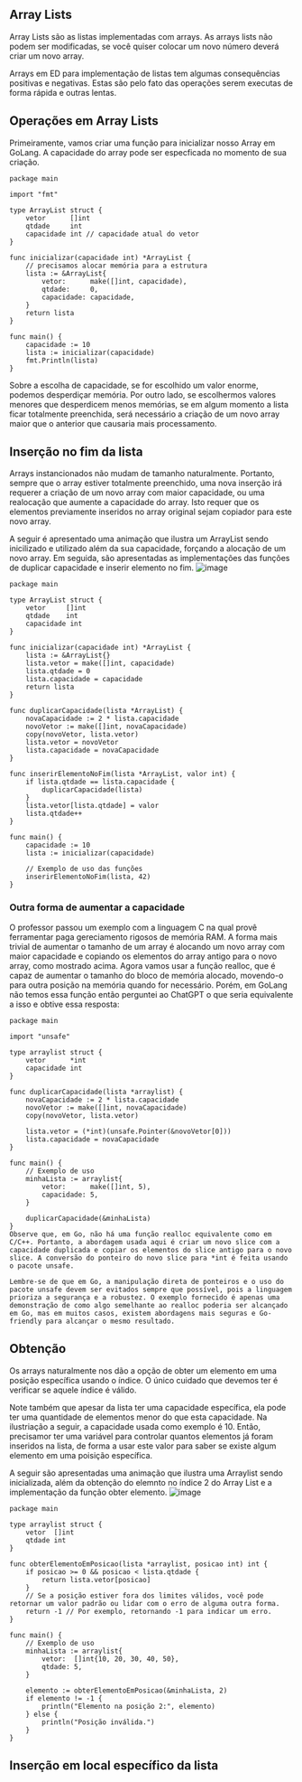 ## Array Lists
Array Lists são as listas implementadas com arrays. As arrays lists não podem ser modificadas, se você quiser colocar um novo número deverá criar um novo array.

Arrays em ED para implementação de listas tem algumas consequências positivas e negativas. Estas são pelo fato das operações serem executas de forma rápida e outras lentas.

## Operações em Array Lists
Primeiramente, vamos criar uma função para inicializar nosso Array em GoLang. A capacidade do array pode ser especficada no momento de sua criação.

```
package main

import "fmt"

type ArrayList struct {
    vetor      []int
    qtdade     int
    capacidade int // capacidade atual do vetor
}

func inicializar(capacidade int) *ArrayList {
    // precisamos alocar memória para a estrutura
    lista := &ArrayList{
        vetor:      make([]int, capacidade),
        qtdade:     0,
        capacidade: capacidade,
    }
    return lista
}

func main() {
    capacidade := 10
    lista := inicializar(capacidade)
    fmt.Println(lista)
}

```
Sobre a escolha de capacidade, se for escolhido um valor enorme, podemos desperdiçar memória. Por outro lado, se escolhermos valores menores que desperdicem menos memórias, se em algum momento a lista ficar totalmente preenchida, será necessário a criação de um novo array maior que o anterior que causaria mais processamento.

## Inserção no fim da lista
Arrays instancionados não mudam de tamanho naturalmente. Portanto, sempre que o array estiver totalmente preenchido, uma nova inserção irá requerer a criação de um novo array com maior capacidade, ou uma realocação que aumente a capacidade do array. Isto requer que os elementos previamente inseridos no array original sejam copiador para este novo array.

A seguir é apresentado uma animação que ilustra um ArrayList sendo inicilizado e utilizado além da sua capacidade, forçando a alocação de um novo array. Em seguida, são apresentadas as implementações das funções de duplicar capacidade e inserir elemento no fim.
![image](https://github.com/mclarafreitas/Algoritmo-e-Estrutura-de-Dados-I/assets/62397977/086fe917-effa-4cd2-a744-ea8745f81446)

```
package main

type ArrayList struct {
    vetor     []int
    qtdade    int
    capacidade int
}

func inicializar(capacidade int) *ArrayList {
    lista := &ArrayList{}
    lista.vetor = make([]int, capacidade)
    lista.qtdade = 0
    lista.capacidade = capacidade
    return lista
}

func duplicarCapacidade(lista *ArrayList) {
    novaCapacidade := 2 * lista.capacidade
    novoVetor := make([]int, novaCapacidade)
    copy(novoVetor, lista.vetor)
    lista.vetor = novoVetor
    lista.capacidade = novaCapacidade
}

func inserirElementoNoFim(lista *ArrayList, valor int) {
    if lista.qtdade == lista.capacidade {
        duplicarCapacidade(lista)
    }
    lista.vetor[lista.qtdade] = valor
    lista.qtdade++
}

func main() {
    capacidade := 10
    lista := inicializar(capacidade)

    // Exemplo de uso das funções
    inserirElementoNoFim(lista, 42)
}

```
### Outra forma de aumentar a capacidade
O professor passou um exemplo com a linguagem C na qual provê ferramentar paga gereciamento rigosos de memória RAM. A forma mais trivial de aumentar o tamanho de um array é alocando um novo array com maior capacidade e copiando os elementos do array antigo para o novo array, como mostrado acima. Agora vamos usar a função realloc, que é capaz de aumentar o tamanho do bloco de memória alocado, movendo-o para outra posição na memória quando for necessário. Porém, em GoLang não temos essa função então perguntei ao ChatGPT o que seria equivalente a isso e obtive essa resposta:
```
package main

import "unsafe"

type arraylist struct {
    vetor      *int
    capacidade int
}

func duplicarCapacidade(lista *arraylist) {
    novaCapacidade := 2 * lista.capacidade
    novoVetor := make([]int, novaCapacidade)
    copy(novoVetor, lista.vetor)

    lista.vetor = (*int)(unsafe.Pointer(&novoVetor[0]))
    lista.capacidade = novaCapacidade
}

func main() {
    // Exemplo de uso
    minhaLista := arraylist{
        vetor:      make([]int, 5),
        capacidade: 5,
    }

    duplicarCapacidade(&minhaLista)
}
Observe que, em Go, não há uma função realloc equivalente como em C/C++. Portanto, a abordagem usada aqui é criar um novo slice com a capacidade duplicada e copiar os elementos do slice antigo para o novo slice. A conversão do ponteiro do novo slice para *int é feita usando o pacote unsafe.

Lembre-se de que em Go, a manipulação direta de ponteiros e o uso do pacote unsafe devem ser evitados sempre que possível, pois a linguagem prioriza a segurança e a robustez. O exemplo fornecido é apenas uma demonstração de como algo semelhante ao realloc poderia ser alcançado em Go, mas em muitos casos, existem abordagens mais seguras e Go-friendly para alcançar o mesmo resultado.
```
## Obtenção
Os arrays naturalmente nos dão a opção de obter um elemento em uma posição específica usando o índice. O único cuidado que devemos ter é verificar se aquele índice é válido.

Note também que apesar da lista ter uma capacidade específica, ela pode ter uma quantidade de elementos menor do que esta capacidade. Na ilustriação a seguir, a capacidade usada como exemplo é 10. Então, precisamor ter uma variável para controlar quantos elementos já foram inseridos na lista, de forma a usar este valor para saber se existe algum elemento em uma poisição específica.

A seguir são apresentadas uma animação que ilustra uma Arraylist sendo inicializada, além da obtenção do elemnto no índice 2 do Array List e a implementação da função obter elemento.
![image](https://github.com/mclarafreitas/Algoritmo-e-Estrutura-de-Dados-I/assets/62397977/856e0151-7998-4a3b-9568-e0bf50cb3993)

```
package main

type arraylist struct {
    vetor  []int
    qtdade int
}

func obterElementoEmPosicao(lista *arraylist, posicao int) int {
    if posicao >= 0 && posicao < lista.qtdade {
        return lista.vetor[posicao]
    }
    // Se a posição estiver fora dos limites válidos, você pode retornar um valor padrão ou lidar com o erro de alguma outra forma.
    return -1 // Por exemplo, retornando -1 para indicar um erro.
}

func main() {
    // Exemplo de uso
    minhaLista := arraylist{
        vetor:  []int{10, 20, 30, 40, 50},
        qtdade: 5,
    }

    elemento := obterElementoEmPosicao(&minhaLista, 2)
    if elemento != -1 {
        println("Elemento na posição 2:", elemento)
    } else {
        println("Posição inválida.")
    }
}

```
## Inserção em local específico da lista


